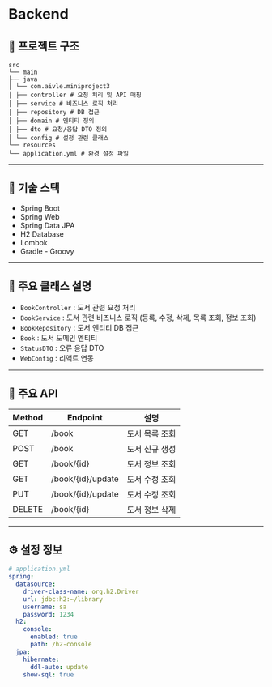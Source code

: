 # Backend

## 📁 프로젝트 구조
```
src
└── main
├── java
│ └── com.aivle.miniproject3
│ ├── controller # 요청 처리 및 API 매핑
│ ├── service # 비즈니스 로직 처리
│ ├── repository # DB 접근
│ ├── domain # 엔티티 정의
│ ├── dto # 요청/응답 DTO 정의
│ └── config # 설정 관련 클래스
└── resources
└── application.yml # 환경 설정 파일
```

----------------------------------------------------------------------------------------

## 🔧 기술 스택

- Spring Boot
- Spring Web
- Spring Data JPA
- H2 Database
- Lombok
- Gradle - Groovy

----------------------------------------------------------------------------------------

## 🚀 주요 클래스 설명

- `BookController`   : 도서 관련 요청 처리
- `BookService`      : 도서 관련 비즈니스 로직 (등록, 수정, 삭제, 목록 조회, 정보 조회)
- `BookRepository`   : 도서 엔티티 DB 접근
- `Book`             : 도서 도메인 엔티티
- `StatusDTO`        : 오류 응답 DTO
- `WebConfig`        : 리액트 연동

----------------------------------------------------------------------------------------

## 🧩 주요 API

| Method | Endpoint               | 설명              |
|--------|------------------------|-------------------|
| GET    | /book                  | 도서 목록 조회     |
| POST   | /book                  | 도서 신규 생성     |
| GET    | /book/{id}             | 도서 정보 조회     |
| GET    | /book/{id}/update      | 도서 수정 조회     |
| PUT    | /book/{id}/update      | 도서 수정 조회     |
| DELETE | /book/{id}             | 도서 정보 삭제     |

----------------------------------------------------------------------------------------

## ⚙️ 설정 정보

```yaml
# application.yml
spring:
  datasource:
    driver-class-name: org.h2.Driver
    url: jdbc:h2:~/library
    username: sa
    password: 1234
  h2:
    console:
      enabled: true
      path: /h2-console
  jpa:
    hibernate:
      ddl-auto: update
    show-sql: true
